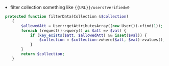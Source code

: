 - filter collection something like `{{URL}}/users?verified=0`
````php
 protected function filterData(Collection &$collection)
    {
        $allowedAtt = User::getAttributesArray((new User())->find(1));
        foreach (request()->query() as $att => $val) {
            if (key_exists($att, $allowedAtt) && isset($val)) {
                $collection = $collection->where($att, $val)->values();
            }
        }
        return $collection;
    }
````